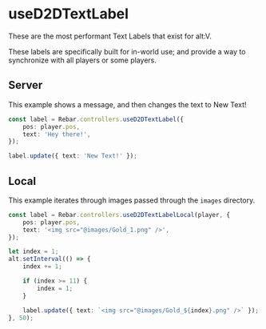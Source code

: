 # useD2DTextLabel

These are the most performant Text Labels that exist for alt:V.

These labels are specifically built for in-world use; and provide a way to synchronize with all players or some players.

## Server

This example shows a message, and then changes the text to New Text!

```ts
const label = Rebar.controllers.useD2DTextLabel({
    pos: player.pos,
    text: 'Hey there!',
});

label.update({ text: 'New Text!' });
```

## Local

This example iterates through images passed through the `images` directory.

```ts
const label = Rebar.controllers.useD2DTextLabelLocal(player, {
    pos: player.pos,
    text: '<img src="@images/Gold_1.png" />',
});

let index = 1;
alt.setInterval(() => {
    index += 1;

    if (index >= 11) {
        index = 1;
    }

    label.update({ text: `<img src="@images/Gold_${index}.png" />` });
}, 50);
```
